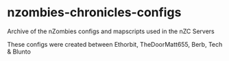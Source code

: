 # nzombies-chronicles-configs
Archive of the nZombies configs and mapscripts used in the nZC Servers

These configs were created between Ethorbit, TheDoorMatt655, Berb, Tech & Blunto
